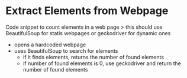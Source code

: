# Extract Elements from Webpage
Code snippet to count elements in a web page > this should use BeautifulSoup for statis webpages or geckodriver for dynamic ones

- opens a hardcoded webpage
- uses BeautifulSoup to search for elements
  - if it finds elements, returns the number of found elements
  - if number of found elements is 0, use geckodriver and return the number of found elements

